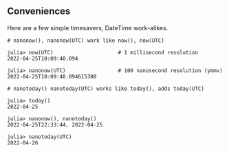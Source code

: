 ## Conveniences

Here are a few simple timesavers, DateTime work-alikes.

```
# nanonow(), nanonow(UTC) work like now(), now(UTC)

julia> now(UTC)                     # 1 millisecond resolution
2022-04-25T10:09:40.094

julia> nanonow(UTC)                 # 100 nanosecond resolution (ymmv)
2022-04-25T10:09:40.094615300

# nanotoday() nanotoday(UTC) works like today(), adds today(UTC)

julia> today()
2022-04-25

julia> nanonow(), nanotoday()
2022-04-25T22:33:44, 2022-04-25

julia> nanotoday(UTC)
2022-04-26